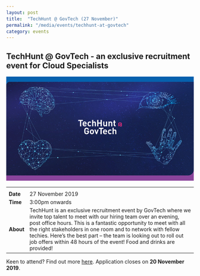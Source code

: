 ```yaml
---
layout: post
title:  "TechHunt @ GovTech (27 November)"
permalink: "/media/events/techhunt-at-govtech"
category: events
---
```



## **TechHunt @ GovTech - an exclusive recruitment event for Cloud Specialists** ##

![TechHunt banner](/images/media/events/techhunt-banner.jpg)

<table>
  <tr>
    <th colspan="2"> </th>
  </tr>
  <tr>
    <td><span style="font-weight:bolder">Date</span></td>
    <td>27 November 2019</td>
  </tr>
  <tr>
    <td><span style="font-weight:bolder">Time</span></td>
    <td>3:00pm onwards</td>
  </tr>
  <tr>
    <td><span style="font-weight:bolder">About</span></td>
    <td>TechHunt is an exclusive recruitment event by GovTech where we invite top talent to meet with our hiring team over an evening, post office hours. This is a fantastic opportunity to meet with all the right stakeholders in one room and to network with fellow techies. Here’s the best part – the team is looking out to roll out job offers within 48 hours of the event! Food and drinks are provided!</td>
  </tr>
</table>


Keen to attend? Find out more [here](https://www.hackertrail.com/m/govtech). Application closes on **20 November 2019**.
